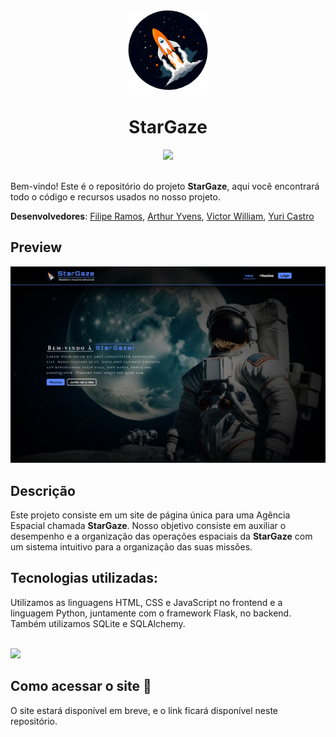 <div align="center">
    <img src="./app/public/assets/imgs/logo.png" height="128">
    <h1 align="center">StarGaze</h1>
    <a href="https://github.com/filipe-2/stargaze/blob/main/README-en.md"><img src="https://img.shields.io/badge/Read_in-English-5c87ff"/></a>
</div>
<br>

Bem-vindo! Este é o repositório do projeto **StarGaze**, aqui você encontrará todo o código e recursos usados no nosso projeto.

**Desenvolvedores**: [Filipe Ramos](https://github.com/filipe-2), [Arthur Yvens](https://github.com/GOW-GuanYu), [Victor William](https://github.com/WillSouza21), [Yuri Castro](https://github.com/YuriCastroS)

## Preview

![Preview](./app/public/assets/imgs/preview2.png)

## Descrição

Este projeto consiste em um site de página única para uma Agência Espacial chamada **StarGaze**.
Nosso objetivo consiste em auxiliar o desempenho e a organização das operações espaciais da **StarGaze** com um sistema intuitivo para a
organização das suas missões.

## Tecnologias utilizadas:

Utilizamos as linguagens HTML, CSS e JavaScript no frontend e a linguagem Python, juntamente com o framework Flask, no backend. Também utilizamos SQLite e SQLAlchemy.

<br>

<img src="https://skillicons.dev/icons?i=html,css,js,python,flask,git,sqlite&theme=dark" />

## Como acessar o site 🔗

O site estará disponível em breve, e o link ficará disponível neste repositório.
